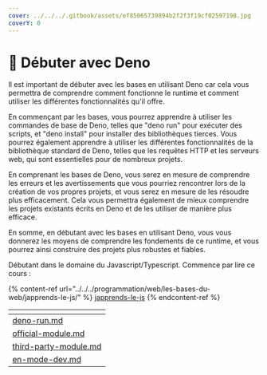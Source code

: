 ```yaml
---
cover: ../../../.gitbook/assets/ef85065739894b2f2f3f19cf02597198.jpg
coverY: 0
---
```


# 👑 Débuter avec Deno

Il est important de débuter avec les bases en utilisant Deno car cela vous permettra de comprendre comment fonctionne le runtime et comment utiliser les différentes fonctionnalités qu'il offre.

En commençant par les bases, vous pourrez apprendre à utiliser les commandes de base de Deno, telles que "deno run" pour exécuter des scripts, et "deno install" pour installer des bibliothèques tierces. Vous pourrez également apprendre à utiliser les différentes fonctionnalités de la bibliothèque standard de Deno, telles que les requêtes HTTP et les serveurs web, qui sont essentielles pour de nombreux projets.

En comprenant les bases de Deno, vous serez en mesure de comprendre les erreurs et les avertissements que vous pourriez rencontrer lors de la création de vos propres projets, et vous serez en mesure de les résoudre plus efficacement. Cela vous permettra également de mieux comprendre les projets existants écrits en Deno et de les utiliser de manière plus efficace.

En somme, en débutant avec les bases en utilisant Deno, vous vous donnerez les moyens de comprendre les fondements de ce runtime, et vous pourrez ainsi construire des projets plus robustes et fiables.



Débutant dans le domaine du Javascript/Typescript. Commence par lire ce cours :&#x20;

{% content-ref url="../../../programmation/web/les-bases-du-web/japprends-le-js/" %}
[japprends-le-js](../../../programmation/web/les-bases-du-web/japprends-le-js/)
{% endcontent-ref %}

<table data-view="cards"><thead><tr><th data-card-target data-type="content-ref"></th></tr></thead><tbody><tr><td><a href="deno-run.md">deno-run.md</a></td></tr><tr><td><a href="official-module.md">official-module.md</a></td></tr><tr><td><a href="third-party-module.md">third-party-module.md</a></td></tr><tr><td><a href="en-mode-dev.md">en-mode-dev.md</a></td></tr></tbody></table>

